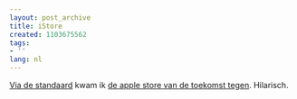 ```yaml
---
layout: post_archive
title: iStore
created: 1103675562
tags:
- ''
lang: nl
---
```

[ Via de standaard](http://standaard.typepad.com/en_nu_even_ernstig/2004/12/apple_inspireer.html) kwam ik [de apple store van de toekomst tegen](http://www.davidmccandless.com/funny/applestore.htm). Hilarisch.
